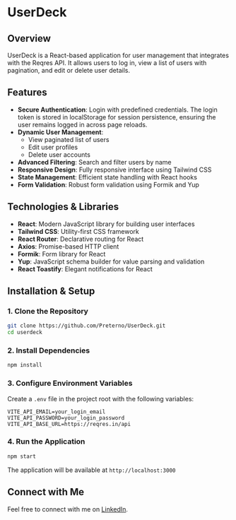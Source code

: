 # UserDeck

## Overview
UserDeck is a React-based application for user management that integrates with the Reqres API. It allows users to log in, view a list of users with pagination, and edit or delete user details.

## Features
- **Secure Authentication**: Login with predefined credentials. The login token is stored in localStorage for session persistence, ensuring the user remains logged in across page reloads.
- **Dynamic User Management**: 
  - View paginated list of users
  - Edit user profiles 
  - Delete user accounts
- **Advanced Filtering**: Search and filter users by name
- **Responsive Design**: Fully responsive interface using Tailwind CSS
- **State Management**: Efficient state handling with React hooks
- **Form Validation**: Robust form validation using Formik and Yup

## Technologies & Libraries
- **React**: Modern JavaScript library for building user interfaces
- **Tailwind CSS**: Utility-first CSS framework
- **React Router**: Declarative routing for React
- **Axios**: Promise-based HTTP client
- **Formik**: Form library for React
- **Yup**: JavaScript schema builder for value parsing and validation
- **React Toastify**: Elegant notifications for React

## Installation & Setup

### 1. Clone the Repository
```bash
git clone https://github.com/Preterno/UserDeck.git
cd userdeck
```

### 2. Install Dependencies
```bash
npm install
```

### 3. Configure Environment Variables
Create a `.env` file in the project root with the following variables:
```
VITE_API_EMAIL=your_login_email
VITE_API_PASSWORD=your_login_password
VITE_API_BASE_URL=https://reqres.in/api
```

### 4. Run the Application
```bash
npm start
```
The application will be available at `http://localhost:3000`

## Connect with Me
Feel free to connect with me on [LinkedIn](https://www.linkedin.com/in/aslam8483).